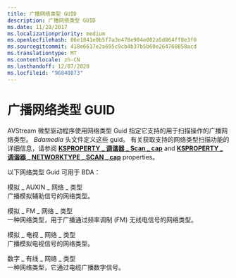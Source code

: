```yaml
---
title: 广播网络类型 GUID
description: 广播网络类型 GUID
ms.date: 11/28/2017
ms.localizationpriority: medium
ms.openlocfilehash: 06e1841e0b5f7a3e478e904e002a5d864ff8e3f0
ms.sourcegitcommit: 418e6617e2a695c9cb4b37b5b60e264760858acd
ms.translationtype: MT
ms.contentlocale: zh-CN
ms.lasthandoff: 12/07/2020
ms.locfileid: "96840873"
---
```

# <a name="broadcast-network-type-guids"></a>广播网络类型 GUID


AVStream 微型驱动程序使用网络类型 Guid 指定它支持的用于扫描操作的广播网络类型。 *Bdamedia* 头文件定义这些 guid。 有关获取支持的网络类型扫描功能的详细信息，请参阅 [**KSPROPERTY \_ 调谐器 \_ Scan \_ cap**](ksproperty-tuner-scan-caps.md) and [**KSPROPERTY \_ 调谐器 \_ NETWORKTYPE \_ SCAN \_ cap**](ksproperty-tuner-networktype-scan-caps.md) properties。

以下网络类型 Guid 可用于 BDA：

<span id="ANALOG_AUXIN_NETWORK_TYPE"></span><span id="analog_auxin_network_type"></span>模拟 \_ AUXIN \_ 网络 \_ 类型  
广播模拟辅助信号的网络类型。

<span id="ANALOG_FM_NETWORK_TYPE"></span><span id="analog_fm_network_type"></span>模拟 \_ FM \_ 网络 \_ 类型  
一种网络类型，用于广播通过频率调制 (FM) 无线电信号的网络类型。

<span id="ANALOG_TV_NETWORK_TYPE"></span><span id="analog_tv_network_type"></span>模拟 \_ 电视 \_ 网络 \_ 类型  
广播模拟电视信号的网络类型。

<span id="DIGITAL_CABLE_NETWORK_TYPE"></span><span id="digital_cable_network_type"></span>数字 \_ 有线 \_ 网络 \_ 类型  
一种网络类型，它通过电缆广播数字信号。

 

 






